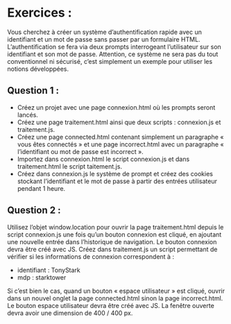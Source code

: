 # Exercices :

Vous cherchez à créer un système d’authentification rapide avec un identifiant et un mot de passe sans passer par un formulaire HTML. L’authentification se fera via deux prompts interrogeant l’utilisateur sur son identifiant et son mot de passe. Attention, ce système ne sera pas du tout conventionnel ni sécurisé, c’est simplement un exemple pour utiliser les notions développées.

## Question 1 :

- Créez un projet avec une page connexion.html où les prompts seront lancés.
- Créez une page traitement.html ainsi que deux scripts : connexion.js et traitement.js.
- Créez une page connected.html contenant simplement un paragraphe « vous êtes connectés » et une page incorrect.html avec un paragraphe « l’identifiant ou mot de passe est incorrect ».
- Importez dans connexion.html le script connexion.js et dans traitement.html le script taitement.js.
- Créez dans connexion.js le système de prompt et créez des cookies stockant l’identifiant et le mot de passe à partir des entrées utilisateur pendant 1 heure.

## Question 2 :

Utilisez l’objet window.location pour ouvrir la page traitement.html depuis le script connexion.js une fois qu’un bouton connexion est cliqué, en ajoutant une nouvelle entrée dans l’historique de navigation. Le bouton connexion devra être créé avec JS. Créez dans traitement.js un script permettant de vérifier si les informations de connexion correspondent à :

- identifiant : TonyStark
- mdp : starktower

Si c’est bien le cas, quand un bouton « espace utilisateur » est cliqué, ouvrir dans un nouvel onglet la page connected.html sinon la page incorrect.html. Le bouton espace utilisateur devra être créé avec JS. La fenêtre ouverte devra avoir une dimension de 400 / 400 px.

